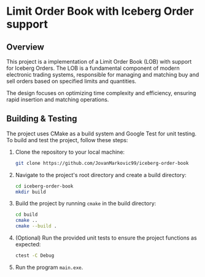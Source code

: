 # Limit Order Book with Iceberg Order support

## Overview

This project is a implementation of a Limit Order Book (LOB) with support for Iceberg Orders. The LOB is a fundamental component of modern electronic trading systems, responsible for managing and matching buy and sell orders based on specified limits and quantities.

The design focuses on optimizing time complexity and efficiency, ensuring rapid insertion and matching operations.

## Building & Testing

The project uses CMake as a build system and Google Test for unit testing. To build and test the project, follow these steps:

1. Clone the repository to your local machine:
    ```bash 
    git clone https://github.com/JovanMarkovic99/iceberg-order-book
    ```

2. Navigate to the project's root directory and create a build directory:
    ```bash
    cd iceberg-order-book
    mkdir build
    ```

3. Build the project by running `cmake` in the build directory:
    ```bash
    cd build
    cmake ..
    cmake --build .
    ```

4. (Optional) Run the provided unit tests to ensure the project functions as expected:
    ```bash
    ctest -C Debug
    ```

5. Run the program `main.exe`.
